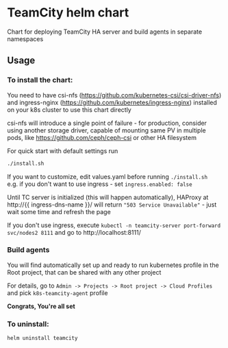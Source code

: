 # TeamCity helm chart

Chart for deploying TeamCity HA server and build agents in separate namespaces

## Usage
### To install the chart:

You need to have csi-nfs (https://github.com/kubernetes-csi/csi-driver-nfs)  
and ingress-nginx (https://github.com/kubernetes/ingress-nginx) installed on your k8s cluster to use this chart directly

csi-nfs will introduce a single point of failure - for production, consider using another storage driver, capable of mounting same PV in multiple pods, like https://github.com/ceph/ceph-csi or other HA filesystem

For quick start with default settings run

```sh
./install.sh
```

If you want to customize, edit values.yaml before running `./install.sh`  
e.g. if you don't want to use ingress - set `ingress.enabled: false`

Until TC server is initialized (this will happen automatically), HAProxy at http://{{ ingress-dns-name }}/ will return `"503 Service Unavailable"` - just wait some time and refresh the page

If you don't use ingress, execute `kubectl -n teamcity-server port-forward svc/nodes2 8111` and go to http://localhost:8111/

### Build agents

You will find automatically set up and ready to run kubernetes profile in the Root project, that can be shared with any other project

For details, go to `Admin -> Projects -> Root project -> Cloud Profiles` and pick `k8s-teamcity-agent` profile

**Congrats, You're all set**

### To uninstall:

```sh
helm uninstall teamcity
```